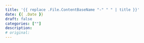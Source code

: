 ```yaml
---
title: '{{ replace .File.ContentBaseName "-" " " | title }}'
date: {{ .Date }}
draft: false
categories: [""]
description:  
# original: 
---
```

